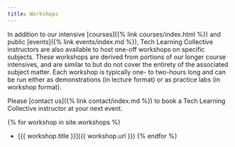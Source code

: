 ```yaml
---
title: Workshops
---
```


In addition to our intensive [courses]({% link courses/index.html %}) and public [events]({% link events/index.md %}), Tech Learning Collective instructors are also available to host one-off workshops on specific subjects. These workshops are derived from portions of our longer course intensives, and are similar to but do not cover the entirety of the associated subject matter. Each workshop is typically one- to two-hours long and can be run either as demonstrations (in lecture format) or as practice labs (in workshop format).

Please [contact us]({% link contact/index.md %}) to book a Tech Learning Collective instructor at your next event.

{% for workshop in site.workshops %}
* [{{ workshop.title }}]({{ workshop.url }})
{% endfor %}
